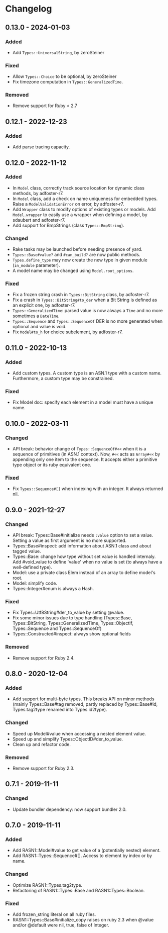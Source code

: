 # Changelog

## 0.13.0 - 2024-01-03

### Added

* Add `Types::UniversalString`, by zeroSteiner

### Fixed

* Allow `Types::Choice` to be optional, by zeroSteiner
* Fix timezone computation in `Types::GeneralizedTime`.

### Removed

* Remove support for Ruby < 2.7

## 0.12.1 - 2022-12-23

### Added

* Add parse tracing capacity.

## 0.12.0 - 2022-11-12

### Added

* In `Model` class, correctly track source location for dynamic class methods, by adfoster-r7.
* In `Model` class, add a check on name uniqueness for embedded types. Raise a `ModelValidationError` on error, by adfoster-r7.
* Add `Wrapper` class to modify options of existing types or models. Add `Model.wrapper` to easily use a wrapper when defining a model, by sdaubert and adfoster-r7.
* Add support for BmpStrings (class `Types::BmpString`).

### Changed

* Rake tasks may be launched before needing presence of yard.
* `Types::Base#value?` and `#can_build?` are now public methods.
* `Types.define_type` may now create the new type in given module (`in_module` parameter).
* A model name may be changed using `Model.root_options`.

### Fixed

* Fix a frozen string crash in `Types::BitString` class, by adfoster-r7.
* Fix a crash in `Types::BitString#to_der` when a Bit String is defined as an explicit one, by adfoster-r7.
* `Types::GeneralizedTime`: parsed value is now always a `Time` and no more sometimes a `DateTime`.
* `Types::Sequence` and `Types::SequenceOf` DER is no more generated when optional and value is void.
* Fix `Model#to_h` for choice subelement, by adfoster-r7.

## 0.11.0 - 2022-10-13

### Added

* Add custom types. A custom type is an ASN.1 type with a custom name. Furthermore, a custom type may be constrained.

### Fixed

* Fix Model doc: specify each element in a model must have a unique name.

## 0.10.0 - 2022-03-11

### Changed

* API break: behavior change of `Types::SequenceOf#<<` when it is a sequence of primitives (in ASN.1 context). Now, `#<<` acts as `Array#<<` by appending only one item to the sequence. It accepts either a primitive type object or its ruby equivalent one.

### Fixed

* Fix `Types::Sequence#[]` when indexing with an integer. It always returned nil.

## 0.9.0 - 2021-12-27

### Changed

* API break: Types::Base#initialize needs `:value` option to set a value. Setting a
  value as first argument is no more supported.
* Types::Base#inspect: add information about ASN.1 class and about tagged value.
* Types::Base: change how type without set value is handled internaly. Add #void_value to define 'value' when no value is set (to always have a well-defined type).
* Model: use a private class Elem instead of an array to define model's root.
* Model: simplify code.
* Types::Integer#enum is always a Hash.

### Fixed

* Fix Types::Utf8String#der_to_value by setting @value.
* Fix some minor issues due to type handling (Types::Base, Types::BitString,
  Types::GeneralizedTime, Types::ObjectIf, Types::Sequence and Types::SequenceOf)
* Types::Constructed#inspect: always show optional fields

### Removed

* Remove support for Ruby 2.4.

## 0.8.0 - 2020-12-04

### Added

* Add support for multi-byte types. This breaks API on minor methods (mainly
  Types::Base#tag removed, partly replaced by Types::Base#id, Types.tag2type renamed into Types.id2type).

### Changed

* Speed up Model#value when accessing a nested element value.
* Speed up and simplify Types::ObjectID#der_to_value.
* Clean up and refactor code.

### Removed

* Remove support for Ruby 2.3.

## 0.7.1 - 2019-11-11

### Changed

* Update bundler dependency: now support bundler 2.0.

## 0.7.0 - 2019-11-11

### Added

* Add RASN1::Model#value to get value of a (potentially nested) element.
* Add RASN1::Types::Sequence#[]. Access to element by index or by name.

### Changed

* Optimize RASN1::Types.tag2type.
* Refactoring of RASN1::Types::Base and RASN1::Types::Boolean.

### Fixed

* Add frozen_string literal on all ruby files.
* RASN1::Types::Base#initialize_copy raises on ruby 2.3 when @value and/or @default were nil, true, false of Integer.
